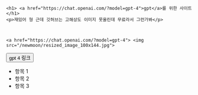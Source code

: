 <html>
<head>
    <meta charset="UTF-8">
    <title>Document</title>
</head>
<body>

    <h1> <a href="https://chat.openai.com/?model=gpt-4">gpt</a>를 위한 사이트</h1>
    <p>재밌어 형 근데 깃허브는 고해상도 이미지 못올린데 무료라서 그런가봐</p>


    
    <a href="https://chat.openai.com/?model=gpt-4"> <img src="/newmoon/resized_image_100x144.jpg">
</a>
    <a href="https://chat.openai.com/?model=gpt-4"><button>gpt 4 링크</button></a>
    <ul>
        <li>항목 1</li>
        <li>항목 2</li>
        <li>항목 3</li>
    </ul>
</body>
</html>
